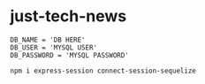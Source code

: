 # just-tech-news

```
DB_NAME = 'DB HERE'
DB_USER = 'MYSQL USER'
DB_PASSWORD = 'MYSQL PASSWORD' 

npm i express-session connect-session-sequelize
```